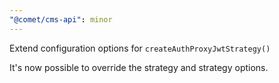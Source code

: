 ```yaml
---
"@comet/cms-api": minor
---
```


Extend configuration options for `createAuthProxyJwtStrategy()`

It's now possible to override the strategy and strategy options.